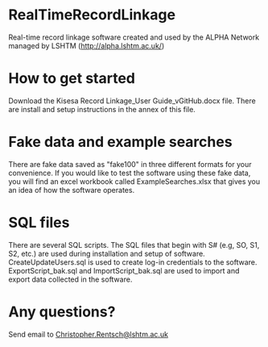 # RealTimeRecordLinkage
Real-time record linkage software created and used by the ALPHA Network managed by LSHTM (http://alpha.lshtm.ac.uk/) 

# How to get started
Download the Kisesa Record Linkage_User Guide_vGitHub.docx file. There are install and setup instructions in the annex of this file. 

# Fake data and example searches
There are fake data saved as "fake100" in three different formats for your convenience. If you would like to test the software using these fake data, you will find an excel workbook called ExampleSearches.xlsx that gives you an idea of how the software operates.

# SQL files
There are several SQL scripts. The SQL files that begin with S# (e.g, SO, S1, S2, etc.) are used during installation and setup of software. CreateUpdateUsers.sql is used to create log-in credentials to the software. ExportScript_bak.sql and ImportScript_bak.sql are used to import and export data collected in the software. 


# Any questions?
Send email to Christopher.Rentsch@lshtm.ac.uk
